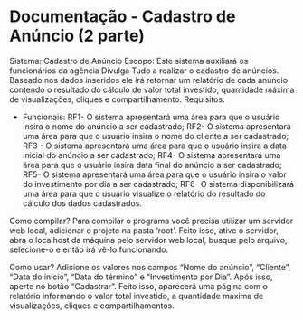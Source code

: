 # Documentação - Cadastro de Anúncio (2 parte)
 Sistema: Cadastro de Anúncio 
Escopo: Este sistema auxiliará os funcionários da agência Divulga Tudo a realizar o cadastro de anúncios. Baseado nos dados inseridos ele irá retornar um relatório de cada anúncio contendo o resultado do cálculo de valor total investido, quantidade máxima de visualizações, cliques e compartilhamento.
Requisitos:
- Funcionais: 
RF1- O sistema apresentará uma área para que o usuário insira o nome do anúncio a ser cadastrado;
RF2- O sistema apresentará uma área para que o usuário insira o nome do cliente a ser cadastrado;
RF3 - O sistema apresentará uma área para que o usuário insira a data inicial do anúncio a ser cadastrado;
RF4- O sistema apresentará uma área para que o usuário insira data final do anúncio a ser cadastrado;
RF5- O sistema apresentará uma área para que o usuário insira o valor do investimento por dia a ser cadastrado;
RF6- O sistema disponibilizará uma área para que o usuário visualize o relatório do resultado do cálculo dos dados cadastrados.

Como compilar?
Para compilar o programa você precisa utilizar um servidor web local, adicionar o projeto na pasta ‘root’. Feito isso, ative o servidor, abra o localhost da máquina pelo servidor web local, busque pelo arquivo, selecione-o e então irá vê-lo funcionando. 

Como usar?
Adicione os valores nos campos “Nome do anúncio”, “Cliente”, “Data do início”, “Data do término” e “Investimento por Dia”. Após isso, aperte no botão “Cadastrar”. Feito isso, aparecerá uma página com o relatório informando o valor total investido, a quantidade máxima de visualizações, cliques e compartilhamentos. 

